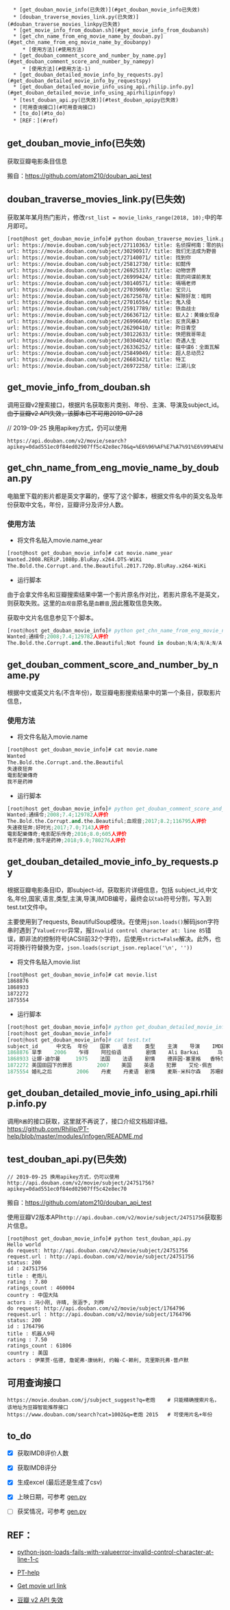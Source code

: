 <!--ts-->
      * [get_douban_movie_info(已失效)](#get_douban_movie_info已失效)
      * [douban_traverse_movies_link.py(已失效)](#douban_traverse_movies_linkpy已失效)
      * [get_movie_info_from_douban.sh](#get_movie_info_from_doubansh)
      * [get_chn_name_from_eng_movie_name_by_douban.py](#get_chn_name_from_eng_movie_name_by_doubanpy)
         * [使用方法](#使用方法)
      * [get_douban_comment_score_and_number_by_name.py](#get_douban_comment_score_and_number_by_namepy)
         * [使用方法](#使用方法-1)
      * [get_douban_detailed_movie_info_by_requests.py](#get_douban_detailed_movie_info_by_requestspy)
      * [get_douban_detailed_movie_info_using_api.rhilip.info.py](#get_douban_detailed_movie_info_using_apirhilipinfopy)
      * [test_douban_api.py(已失效)](#test_douban_apipy已失效)
      * [可用查询接口](#可用查询接口)
      * [to_do](#to_do)
      * [REF：](#ref)

<!-- Added by: root, at: 2019-10-02T23:13+0800 -->

<!--te-->

## get_douban_movie_info(已失效)

获取豆瓣电影条目信息

搬自：https://github.com/atom210/douban_api_test

## douban_traverse_movies_link.py(已失效)

获取某年某月热门影片，修改`rst_list = movie_links_range(2018, 10);`中的年月即可。
``` bash
[root@host get_douban_movie_info]# python douban_traverse_movies_link.py                
url: https://movie.douban.com/subject/27110363/ title: 名侦探柯南：零的执行人
url: https://movie.douban.com/subject/30290917/ title: 我们无法成为野兽
url: https://movie.douban.com/subject/27140071/ title: 找到你
url: https://movie.douban.com/subject/25812730/ title: 如懿传
url: https://movie.douban.com/subject/26925317/ title: 动物世界
url: https://movie.douban.com/subject/26999424/ title: 我的间谍前男友
url: https://movie.douban.com/subject/30140571/ title: 嗝嗝老师
url: https://movie.douban.com/subject/27039069/ title: 宝贝儿
url: https://movie.douban.com/subject/26725678/ title: 解除好友：暗网
url: https://movie.douban.com/subject/27016554/ title: 鬼入侵
url: https://movie.douban.com/subject/25917789/ title: 铁血战士
url: https://movie.douban.com/subject/26636712/ title: 蚁人2：黄蜂女现身
url: https://movie.douban.com/subject/26996640/ title: 反贪风暴3
url: https://movie.douban.com/subject/26290410/ title: 昨日青空
url: https://movie.douban.com/subject/30122633/ title: 快把我哥带走
url: https://movie.douban.com/subject/30304024/ title: 奇遇人生
url: https://movie.douban.com/subject/26336252/ title: 碟中谍6：全面瓦解
url: https://movie.douban.com/subject/25849049/ title: 超人总动员2
url: https://movie.douban.com/subject/26683421/ title: 特工
url: https://movie.douban.com/subject/26972258/ title: 江湖儿女
```
## get_movie_info_from_douban.sh
调用豆瓣v2搜索接口，根据片名获取影片类别、年份、主演、导演及subject_id。 ~~由于豆瓣v2 API失效，该脚本已不可用2019-07-28~~

// 2019-09-25 换用apikey方式，仍可以使用
```shell
https://api.douban.com/v2/movie/search?apikey=0dad551ec0f84ed02907ff5c42e8ec70&q=%E6%96%AF%E7%A7%91%E6%99%AE%E9%87%8C%E7%9A%84%E8%A7%A3%E6%94%BE
```


## get_chn_name_from_eng_movie_name_by_douban.py

电脑里下载的影片都是英文字幕的，便写了这个脚本，根据文件名中的英文名及年份获取中文名，年份，豆瓣评分及评分人数。

### 使用方法
 - 将文件名贴入movie.name_year
 ```bash
 [root@host get_douban_movie_info]# cat movie.name_year 
Wanted.2008.RERiP.1080p.BluRay.x264.DTS-WiKi
The.Bold.the.Corrupt.and.the.Beautiful.2017.720p.BluRay.x264-WiKi
 ```
 - 运行脚本
 
 由于会拿文件名和豆瓣搜索结果中第一个影片原名作对比，若影片原名不是英文，则获取失败。这里的`血观音`原名是`血觀音`,因此獲取信息失敗。
 
 获取中文片名信息参见下个脚本。
 ```python
 [root@host get_douban_movie_info]# python get_chn_name_from_eng_movie_name_by_douban.py 
Wanted;通缉令;2008;7.4;129782人评价
The.Bold.the.Corrupt.and.the.Beautiful;Not found in douban;N/A;N/A;N/A
 ```
 
 ## get_douban_comment_score_and_number_by_name.py
 
 根据中文或英文片名(不含年份)，取豆瓣电影搜索结果中的第一个条目，获取影片信息，
 
### 使用方法
 - 将文件名贴入movie.name
 ```bash
[root@host get_douban_movie_info]# cat movie.name
Wanted
The.Bold.the.Corrupt.and.the.Beautiful
失速夜狂奔
電影配樂傳奇
我不是药神
 ```
  - 运行脚本
  
  ```python
[root@host get_douban_movie_info]# python get_douban_comment_score_and_number_by_name.py 
Wanted;通缉令;2008;7.4;129782人评价
The.Bold.the.Corrupt.and.the.Beautiful;血观音;2017;8.2;116795人评价
失速夜狂奔;好时光;2017;7.0;7143人评价
電影配樂傳奇;电影配乐传奇;2016;8.0;605人评价
我不是药神;我不是药神;2018;9.0;780276人评价
 ```
 
## get_douban_detailed_movie_info_by_requests.py

根据豆瓣电影条目ID，即subject-id，获取影片详细信息，包括 subject_id,中文名,年份,国家,语言,类型,主演,导演,IMDB编号，最终会以`tab`符号分割，写入到test.txt文件中。

主要使用到了requests, BeautifulSoup模块。在使用`json.loads()`解码json字符串时遇到了`ValueError`异常，报`Invalid control character at: line 85`错误，即非法的控制符号(ACSII前32个字符)，后使用`strict=False`解决。此外，也可将换行符替换为空，`json.loads(script_json.replace('\n', ''))`

 - 将文件名贴入movie.list
```bash
[root@host get_douban_movie_info]# cat movie.list 
1868876
1868933
1872272
1875554
```
  - 运行脚本
  
  ```python
[root@host get_douban_movie_info]# python get_douban_detailed_movie_info_by_requests.py 
[root@host get_douban_movie_info]# 
[root@host get_douban_movie_info]# cat test.txt 
subject_id      中文名  年份    国家    语言    类型    主演    导演    IMDB编号
1868876 旱季    2006    乍得    阿拉伯语        剧情    Ali Barkai      马哈曼特-萨雷·哈隆      tt0825241
1868933 让娜·迪尔曼     1975    法国    法语    剧情    德菲因·塞里格   香特尔·阿克曼   tt0073198
1872272 美国田园下的罪恶        2007    美国    英语    犯罪    艾伦·佩吉       汤米·奥·哈沃    tt0802948
1875554 婚礼之后        2006    丹麦    丹麦语  剧情    麦斯·米科尔森   苏珊娜·比尔     tt0457655
  ```

## get_douban_detailed_movie_info_using_api.rhilip.info.py

调用`R酱`的接口获取，这里就不再说了，接口介绍文档超详细。
https://github.com/Rhilip/PT-help/blob/master/modules/infogen/README.md

## test_douban_api.py(已失效)

```
// 2019-09-25 换用apikey方式，仍可以使用
http://api.douban.com/v2/movie/subject/24751756?apikey=0dad551ec0f84ed02907ff5c42e8ec70
```

搬自：https://github.com/atom210/douban_api_test

使用豆瓣V2版本API`http://api.douban.com/v2/movie/subject/24751756`获取影片信息。
```
[root@host get_douban_movie_info]# python test_douban_api.py 
Hello world
do request: http://api.douban.com/v2/movie/subject/24751756
request.url : http://api.douban.com/v2/movie/subject/24751756    status: 200
id : 24751756
title : 老炮儿
rating : 7.80
ratings_count : 460004
country : 中国大陆
actors : 冯小刚, 许晴, 张涵予, 刘桦
do request: http://api.douban.com/v2/movie/subject/1764796
request.url : http://api.douban.com/v2/movie/subject/1764796     status: 200
id : 1764796
title : 机器人9号
rating : 7.50
ratings_count : 61806
country : 美国
actors : 伊莱贾·伍德, 詹妮弗·康纳利, 约翰·C·赖利, 克里斯托弗·普卢默
```

## 可用查询接口

```
https://movie.douban.com/j/subject_suggest?q=老炮    # 只能精确搜索片名，该地址为豆瓣智能推荐接口
https://www.douban.com/search?cat=1002&q=老炮 2015   # 可使用片名+年份
```

## to_do

- [x] 获取IMDB评价人数
- [x] 获取IMDB评分
- [x] 生成excel (最后还是生成了csv)
- [x] 上映日期，可参考 [gen.py](https://github.com/BFDZ/PT-Gen/blob/master/infogen/gen.py)
- [ ] 获奖情况，可参考 [gen.py](https://github.com/BFDZ/PT-Gen/blob/master/infogen/gen.py)


## REF：

- [python-json-loads-fails-with-valueerror-invalid-control-character-at-line-1-c](https://stackoverflow.com/questions/9295439/python-json-loads-fails-with-valueerror-invalid-control-character-at-line-1-c)

- [PT-help](https://github.com/Rhilip/PT-help/blob/master/modules/infogen/README.md)

- [Get movie url link](https://gist.github.com/xoyabc/6961eecc7ccf1c481f5cf31b3ec02aa3)
- [豆瓣 v2 API 失效](https://github.com/DIYgod/RSSHub/issues/2221)
